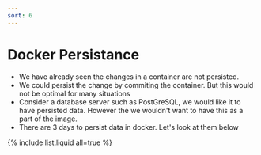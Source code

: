 ```yaml
---
sort: 6
---
```


# Docker Persistance

 * We have already seen the changes in a container are not persisted.
 * We could persist the change by commiting the container. But this would not be optimal for many situations
 * Consider a database server such as PostGreSQL, we would like it to have persisted data. However the we wouldn't want to have this as a part of the image.
 * There are 3 days to persist data in docker. Let's look at them below

{% include list.liquid all=true %}
